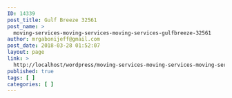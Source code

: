 ```yaml
---
ID: 14339
post_title: Gulf Breeze 32561
post_name: >
  moving-services-moving-services-moving-services-gulfbreeze-32561
author: mrgabonijeff@gmail.com
post_date: 2018-03-28 01:52:07
layout: page
link: >
  http://localhost/wordpress/moving-services-moving-services-moving-services-gulfbreeze-32561/
published: true
tags: [ ]
categories: [ ]
---
```

